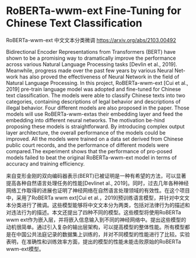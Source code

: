 # RoBERTa-wwm-ext Fine-Tuning for Chinese Text Classification
RoBERTa-wwm-ext 中文文本分类微调 https://arxiv.org/abs/2103.00492

Bidirectional Encoder Representations from Transformers (BERT) have shown to be a promising way to dramatically improve the performance across various Natural Language Processing tasks [Devlin et al., 2019]. Meanwhile, progress made over the past few years by various Neural Net-work has also proved the effectiveness of Neural Network in the field of Natural Language Processing. In this project, RoBERTa-wwm-ext [Cui et al., 2019] pre-train language model was adopted and fine-tuned for Chinese text classification. The models were able to classify Chinese texts into two categories, containing descriptions of legal behavior and descriptions of illegal behavior. Four different models are also proposed in the paper. Those models will use RoBERTa-wwm-extas their embedding layer and feed the embedding into different neural networks. The motivation be-hind proposing these models is straightforward. By introducing complex output layer architecture, the overall performance of the models could be improved. All the models were trained on a data set derived from Chinese public court records, and the performance of different models were compared.The experiment shows that the performance of pro-posed models failed to beat the original RoBERTa-wwm-ext model in terms of accuracy and training efficiency.

来自变形金刚的双向编码器表示(BERT)已被证明是一种有希望的方法，可以显著提高各种自然语言处理任务的性能[Devlinet al., 2019]。同时，过去几年各种神经网络工作取得的进展也证明了神经网络在自然语言处理领域的有效性。在这个项目中，采用了RoBERTa wwm ext[Cui et al.，2019]预训练语言模型，并针对中文文本分类进行了微调。这些模型能够将中文文本分为两类，包括对法律行为的描述和对违法行为的描述。本文还提出了四种不同的模型。这些模型将使用RoBERTa wwm ext作为嵌入层，并将嵌入信息输入到不同的神经网络中。提出这些模型的动机很简单。通过引入复杂的输出层架构，可以提高模型的整体性能。所有模型都是在中国公共法庭记录的数据集上训练的，并对不同模型的性能进行了比较。实验表明，在准确性和训练效率方面，提出的模型的性能未能击败原始的RoBERTa wwm-ext模型。